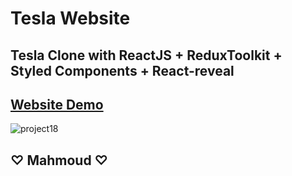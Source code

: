 # Tesla Website

## Tesla Clone with ReactJS + ReduxToolkit + Styled Components + React-reveal

## [Website Demo](https://tesla-wagen.netlify.app/#)

![project18](https://github.com/ayma5001/Tesla/assets/71443545/69becc43-2f09-4071-baa6-d125dbee9bfd)

## ♡ Mahmoud ♡
